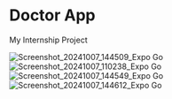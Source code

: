 # Doctor App

My Internship Project

![Screenshot_20241007_144509_Expo Go](https://github.com/user-attachments/assets/61cd4ae9-4d98-4d8e-9c7c-1496693f4206)
![Screenshot_20241007_110238_Expo Go](https://github.com/user-attachments/assets/3083549b-9c47-4dbf-b874-6311516a41f4)
![Screenshot_20241007_144549_Expo Go](https://github.com/user-attachments/assets/bcd43ca3-9fa1-4879-8954-163cdc33ce32)
![Screenshot_20241007_144612_Expo Go](https://github.com/user-attachments/assets/3c61551c-b721-48ae-a873-fcb5313936b4)
